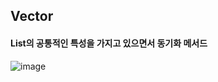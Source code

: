 ## Vector
#### List의 공통적인 특성을 가지고 있으면서 동기화 메서드

![image](https://user-images.githubusercontent.com/11780795/153229661-ff0aa7a1-20c2-4c7a-9c33-48ba9b1da4c3.png)
